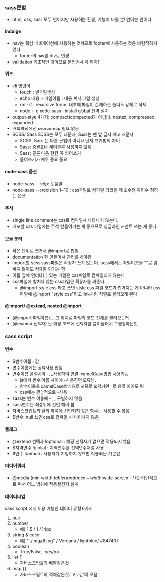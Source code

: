 ### sass문법
- html, css, sass 모두 언어지만 사용하는 환경, 기능이 다를 뿐! 언어는 언어다

#### indulge
- nav는 핵심 네비게이션에 사용하는 것이므로 footer에 사용하는 것은 바람직하지 않다
    + footer의 nav를 div로 변경
- validation 기초적인 것이므로 문법검사 꼭 하자!

#### 퀴즈
- cli 명령어
    + touch : 빈파일생성
    + echo 내용 > 파일이름 : 내용 써서 파일 생성
    + rm -rf : recursive force, 내부에 파일이 존재하는 폴더도 강제로 삭제 
    + node i -g node-sass : install global 전역 설치
- output-stye 4가지: compact(compacted가 아님!!), nested, compressed, expanded
- 배포과정에선 sourcemap 필요 없음
- SCSS/ Sass SCSS는 모두 대문자, Sass는 맨 앞 글자 빼고 소문자
    + SCSS, Sass 는 다른 문법이 아니라 단지 표기법의 차이
    + Sass: 중괄호나 세미콜론 사용하지 않음
    + Sass: 콜론 다음 한칸 꼭 띄어쓰기
    + 들여쓰기가 매우 중요 중요

#### node-sass 옵션
- node-sass --help: 도움말
- node-sass --precision 1~10 : css파일로 컴파일 되었을 때 소수점 자리수 정하는 옵션



#### 주석
- single line comment는 css로 컴파일시 나타나지 않는다.
- 배포할 css 파일에는 주석 안들어가는 게 좋으므로 싱글라인 커멘트 쓰는 게 좋다.



#### 모듈 분리 
- 작은 단위로 쪼개서 @import로 합침
- documentation 잘 만들어서 관리를 해야함
- import할 scss,sass파일은 확장자 쓰지 않는다. scss에서는 파일이름을 ""로 감싸지 않아도 컴파일 되기는 함
- 이름 앞에 언더바(_) 있는 파일은 css파일로 컴파일되지 않는다
- css파일에 합치지 않는 css파일은 확장자를 써준다. 
    + @import style.css 라고 쓰면 style.css 파일 코드가 합쳐지는 게 아니라 css파일에 @import "style.css"라고 link처럼 직렬로 불러오게 된다

#### @import/ @extend, nested @import
- (@import 파일이름)는 그 위치로 파일의 코드 전체를 불러오는거
- (@extend 선택자) 는 해당 코드에 선택자를 끌어올려서 그룹핑하는것

### sass script

#### 변수
- $변수이름 : 값
- 변수이름에는 공백사용 안됨
- 변수이름 음절사이 -, _사용하여 연결. camelCase방법 사용가능
    + js에서 변수 이름 사이에 -사용하면 오류남. 
    + 함수이름을 camelCase방식으로 쓰므로 js할거면 _로 음절 이어도 됨
    + css에는 관습적으로 -사용
- sass는 변수 이름에 - ,_ 구별하지 않음
- sass변수는 최상위에 선언 해야 함
- 자바스크립트와 달리 앞쪽에 선언되지 않은 함수는 사용할 수 없음
- $변수: null  쓰면 css로 컴파일 시 나타나지 않음

#### 플래그
- @extend 선택자 !optional : 해당 선택자가 없으면 적용되지 않음 
- $지역변수 !global : 지역변수를 전역변수처럼 사용 
- $변수 !default : 사용자가 지정하지 않으면 적용되는 기본값

 
#### 미디어쿼리
- @media (min-width:$tablet) and (max-width:$wide-screen - 1){} 이런식으로 써서 어느 범위에 적용될건지 설계

#### 데이터타입
sass script 에서 이용 가능한 데이터 유형 6가지
1. null
2. number 
    - 예) 1.5 / 1 / 14px
3. string & color 
    - 예) "../img/df.jpg" / Verdana / lightblue/ #847437
4. boolean
    - True/False , yes/no
5. list []
    - 자바스크립트의 배열같은것
6. map {} 
    - 자바스크립트의 객체같은것. '키: 값'의 모음

